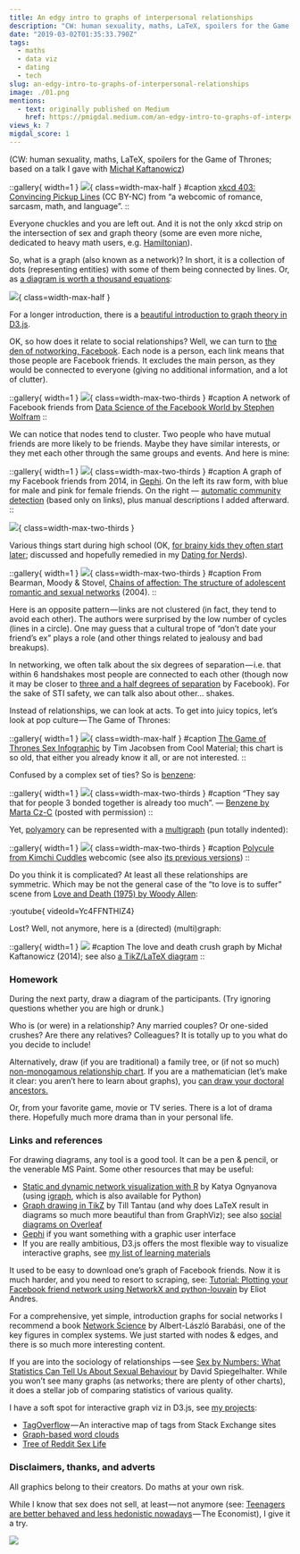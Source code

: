 ```yaml
---
title: An edgy intro to graphs of interpersonal relationships
description: "CW: human sexuality, maths, LaTeX, spoilers for the Game of Thrones"
date: "2019-03-02T01:35:33.790Z"
tags:
  - maths
  - data viz
  - dating
  - tech
slug: an-edgy-intro-to-graphs-of-interpersonal-relationships
image: ./01.png
mentions:
  - text: originally published on Medium
    href: https://pmigdal.medium.com/an-edgy-intro-to-graphs-of-interpersonal-relationships-ba26fa415f29
views_k: 7
migdal_score: 1
---
```


(CW: human sexuality, maths, LaTeX, spoilers for the Game of Thrones; based on a talk I gave with [Michał Kaftanowicz](https://kaftanowicz.com/))

::gallery{ width=1 }
![](./00.png){ class=width-max-half }
#caption
[xkcd 403: Convincing Pickup Lines](https://xkcd.com/403/) (CC BY-NC) from “a webcomic of romance, sarcasm, math, and language”.
::

Everyone chuckles and you are left out. And it is not the only xkcd strip on the intersection of sex and graph theory (some are even more niche, dedicated to heavy math users, e.g. [Hamiltonian](https://xkcd.com/230/)).

So, what is a graph (also known as a network)? In short, it is a collection of dots (representing entities) with some of them being connected by lines. Or, as [a diagram is worth a thousand equations](https://p.migdal.pl/blog/2018/09/simple-diagrams-deep-learning):

![](./01.png){ class=width-max-half }

For a longer introduction, there is a [beautiful introduction to graph theory in D3.js](https://mrpandey.github.io/d3graphTheory/index.html).

OK, so how does it relate to social relationships? Well, we can turn to [the den of notworking, Facebook](http://phdcomics.com/comics/archive.php?comicid=877). Each node is a person, each link means that those people are Facebook friends. It excludes the main person, as they would be connected to everyone (giving no additional information, and a lot of clutter).

::gallery{ width=1 }
![](./02.png){ class=width-max-two-thirds }
#caption
A network of Facebook friends from [Data Science of the Facebook World by Stephen Wolfram](https://blog.stephenwolfram.com/2013/04/data-science-of-the-facebook-world/)
::

We can notice that nodes tend to cluster. Two people who have mutual friends are more likely to be friends. Maybe they have similar interests, or they met each other through the same groups and events. And here is mine:

::gallery{ width=1 }
![](./03.jpg){ class=width-max-two-thirds }
#caption
A graph of my Facebook friends from 2014, in [Gephi](https://gephi.org/). On the left its raw form, with blue for male and pink for female friends. On the right — [automatic community detection](http://digitalinterface.blogspot.com/2013/05/community-detection-in-graphs.html) (based only on links), plus manual descriptions I added afterward.
::

![](./04.jpg){ class=width-max-two-thirds }

Various things start during high school (OK, [for brainy kids they often start later](https://www.gnxp.com/blog/2007/04/intercourse-and-intelligence.php); discussed and hopefully remedied in my [Dating for Nerds](https://p.migdal.pl/blog/2017/07/dating-for-nerds/)).

::gallery{ width=1 }
![](./05.jpeg){ class=width-max-two-thirds }
#caption
From Bearman, Moody & Stovel, [Chains of affection: The structure of adolescent romantic and sexual networks](https://www.journals.uchicago.edu/doi/abs/10.1086/386272) (2004).
::

Here is an opposite pattern — links are not clustered (in fact, they tend to avoid each other). The authors were surprised by the low number of cycles (lines in a circle). One may guess that a cultural trope of “don’t date your friend’s ex” plays a role (and other things related to jealousy and bad breakups).

In networking, we often talk about the six degrees of separation — i.e. that within 6 handshakes most people are connected to each other (though now it may be closer to [three and a half degrees of separation](https://research.fb.com/three-and-a-half-degrees-of-separation/) by Facebook). For the sake of STI safety, we can talk also about other… shakes.

Instead of relationships, we can look at acts. To get into juicy topics, let’s look at pop culture — The Game of Thrones:

::gallery{ width=1 }
![](./06.jpeg){ class=width-max-half }
#caption
[The Game of Thrones Sex Infographic](https://coolmaterial.com/feature/heres-all-the-sex-from-game-of-thrones-in-an-infographic/) by Tim Jacobsen from Cool Material; this chart is so old, that either you already know it all, or are not interested.
::

Confused by a complex set of ties? So is [benzene](https://en.wikipedia.org/wiki/Benzene):

::gallery{ width=1 }
![](./07.jpeg){ class=width-max-two-thirds }
#caption
“They say that for people 3 bonded together is already too much”. — [Benzene by Marta Cz-C](https://www.deviantart.com/martaczc/art/Benzen-3386137480) (posted with permission)
::

Yet, [polyamory](https://en.wikipedia.org/wiki/Polyamory) can be represented with a [multigraph](https://en.wikipedia.org/wiki/Multigraph) (pun totally indented):

::gallery{ width=1 }
![](./08.jpeg){ class=width-max-two-thirds }
#caption
[Polycule from Kimchi Cuddles](http://kimchicuddles.com/post/134419208455/updated-polycule-and-character-descriptions) webcomic (see also [its previous versions](https://kimchicuddles.fandom.com/wiki/Category:Polycule_Diagrams))
::

Do you think it is complicated? At least all these relationships are symmetric. Which may be not the general case of the “to love is to suffer” scene from [Love and Death (1975) by Woody Allen](https://en.wikipedia.org/wiki/Love_and_Death):

:youtube{ videoId=Yc4FFNTHIZ4}

Lost? Well, not anymore, here is a (directed) (multi)graph:

::gallery{ width=1 }
![](./09.png)
#caption
The love and death crush graph by Michał Kaftanowicz (2014); see also [a TikZ/LaTeX diagram](https://www.overleaf.com/read/srqwxhmxsxbd)
::

### Homework

During the next party, draw a diagram of the participants. (Try ignoring questions whether you are high or drunk.)

Who is (or were) in a relationship? Any married couples? Or one-sided crushes? Are there any relatives? Colleagues? It is totally up to you what do you decide to include!

Alternatively, draw (if you are traditional) a family tree, or (if not so much) [non-monogamous relationship chart](https://www.reddit.com/r/polyamory/comments/2dmvx2/i_really_like_relationship_diagrams_lets_share/). If you are a mathematician (let’s make it clear: you aren’t here to learn about graphs), you [can draw your doctoral ancestors.](https://github.com/davidalber/geneagrapher)

Or, from your favorite game, movie or TV series. There is a lot of drama there. Hopefully much more drama than in your personal life.

### Links and references

For drawing diagrams, any tool is a good tool. It can be a pen & pencil, or the venerable MS Paint. Some other resources that may be useful:

- [Static and dynamic network visualization with R](http://kateto.net/network-visualization) by Katya Ognyanova (using [igraph](https://igraph.org/), which is also available for Python)
- [Graph drawing in TikZ](http://www.tcs.uni-luebeck.de/downloads/mitarbeiter/tantau/2012-gd-presentation.pdf) by Till Tantau (and why does LaTeX result in diagrams so much more beautiful than from GraphViz); see also [social diagrams on Overleaf](https://www.overleaf.com/read/srqwxhmxsxbd)
- [Gephi](https://gephi.org/) if you want something with a graphic user interface
- If you are really ambitious, D3.js offers the most flexible way to visualize interactive graphs, see [my list of learning materials](http://p.migdal.pl/2016/02/09/d3js-icm-kfnrd.html)

It used to be easy to download one’s graph of Facebook friends. Now it is much harder, and you need to resort to scraping, see: [Tutorial: Plotting your Facebook friend network using NetworkX and python-louvain](https://ndres.me/post/friend-graph-tutorial/) by Eliot Andres.

For a comprehensive, yet simple, introduction graphs for social networks I recommend a book [Network Science](http://networksciencebook.com/) by Albert-László Barabási, one of the key figures in complex systems. We just started with nodes & edges, and there is so much more interesting content.

If you are into the sociology of relationships —see [Sex by Numbers: What Statistics Can Tell Us About Sexual Behaviour](https://www.goodreads.com/book/show/25266687-sex-by-numbers) by David Spiegelhalter. While you won’t see many graphs (as networks; there are plenty of other charts), it does a stellar job of comparing statistics of various quality.

I have a soft spot for interactive graph viz in D3.js, see [my projects](http://p.migdal.pl/projects/):

- [TagOverflow](https://github.com/stared/tagoverflow) — An interactive map of tags from Stack Exchange sites
- [Graph-based word clouds](https://github.com/stared/nalogi-viz)
- [Tree of Reddit Sex Life](https://observablehq.com/@stared/tree-of-reddit-sex-life)

### Disclaimers, thanks, and adverts

All graphics belong to their creators. Do maths at your own risk.

While I know that sex does not sell, at least — not anymore (see: [Teenagers are better behaved and less hedonistic nowadays](https://www.economist.com/international/2018/01/10/teenagers-are-better-behaved-and-less-hedonistic-nowadays) — The Economist), I give it a try.

![](./10.png)
